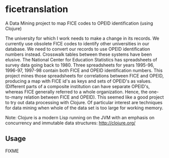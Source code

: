 # ficetranslation

A Data Mining project to map FICE codes to OPEID identification (using Clojure)

The university for which I work needs to make a change in its records.  We currently use obsolete FICE codes to identify other universities in our database.  We need to convert our records to use OPEID identification numbers instead.  Crosswalk tables between these systems have been elusive.  The National Center for Education Statistics has spreadsheets of survey data going back to 1980.  Three spreadsheets for years 1995-96, 1996-97, 1997-98 contain both FICE and OPEID identification numbers.
This project mines those spreadsheets for correlations between FICE and OPEID, producing a map with FICE id's as keys and sets of OPEID's as values.  (Different parts of a composite institution can have separate OPEID's, whereas FICE generally referred to a whole organization.  Hence, the one-to-many relation between FICE and OPEID).
This seemed like a good project to try out data processing with Clojure.  Of particular interest are techniques for data mining when whole of the data set is too large for working memory.

Note: Clojure is a modern Lisp running on the JVM with an emphasis on concurrency and immutable data structures: http://clojure.org/

## Usage

FIXME
